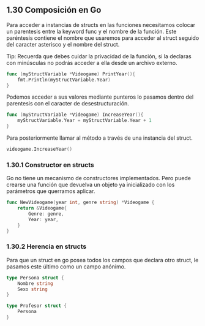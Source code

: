 ## 1.30 Composición en Go

Para acceder a instancias de structs en las funciones necesitamos
colocar un parentesis entre la keyword func y el nombre de la función.
Este paréntesis contiene el nombre que usaremos para acceder al struct
seguido del caracter asterisco y el nombre del struct.

Tip: Recuerda que debes cuidar la privacidad de la función, si la declaras
con minúsculas no podrás acceder a ella desde un archivo externo.

``` go
func (myStructVariable *Videogame) PrintYear(){
    fmt.Println(myStructVariable.Year)
}
```

Podemos acceder a sus valores mediante punteros lo pasamos dentro del
parentesis con el caracter de desestructuración.

``` go
func (myStructVariable *Videogame) IncreaseYear(){
    myStructVariable.Year = myStructVariable.Year + 1
}
```

Para posteriormente llamar al método a través de una instancia del
struct.

``` go
videogame.IncreaseYear()
```

### 1.30.1 Constructor en structs

Go no tiene un mecanismo de constructores implementados. Pero puede
crearse una función que devuelva un objeto ya inicializado con los
parámetros que querramos aplicar.

``` go
func NewVideogame(year int, genre string) *Videogame {
    return &Videogame{
        Genre: genre,
        Year: year,     
    }
}
```

### 1.30.2 Herencia en structs

Para que un struct en go posea todos los campos que declara otro struct,
le pasamos este último como un campo anónimo.

``` go
type Persona struct {
    Nombre string
    Sexo string
}

type Profesor struct {
    Persona
}
```

